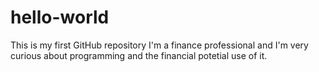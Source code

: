 # hello-world
This is my first GitHub repository
I'm a finance professional and I'm very curious about programming and the financial potetial use of it.
